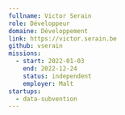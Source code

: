 ```yaml
---
fullname: Victor Serain
role: Développeur
domaine: Développement
link: https://victor.serain.be
github: vserain
missions:
  - start: 2022-01-03
    end: 2022-12-24
    status: independent
    employer: Malt
startups:
  - data-subvention
---
```


